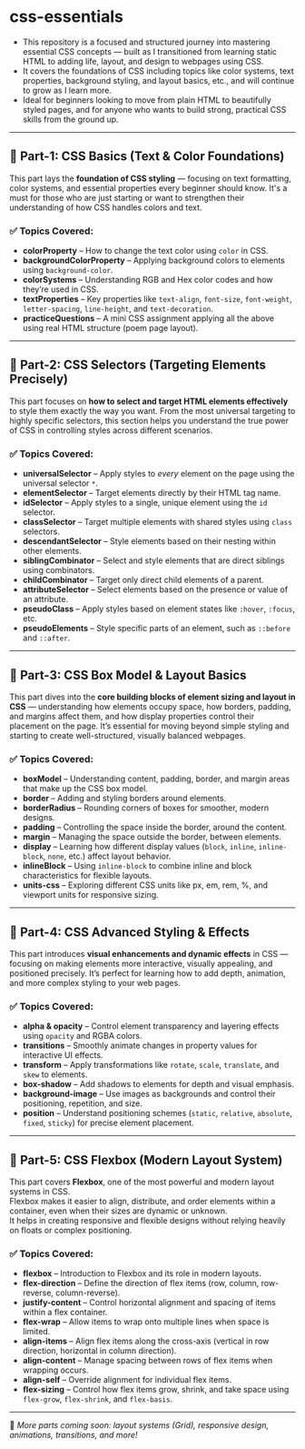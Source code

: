 # css-essentials

- This repository is a focused and structured journey into mastering essential CSS concepts — built as I transitioned from learning static HTML to adding life, layout, and design to webpages using CSS.
- It covers the foundations of CSS including topics like color systems, text properties, background styling, and layout basics, etc., and will continue to grow as I learn more.
- Ideal for beginners looking to move from plain HTML to beautifully styled pages, and for anyone who wants to build strong, practical CSS skills from the ground up.

---

## 📘 Part-1: CSS Basics (Text & Color Foundations)

This part lays the **foundation of CSS styling** — focusing on text formatting, color systems, and essential properties every beginner should know.
It's a must for those who are just starting or want to strengthen their understanding of how CSS handles colors and text.

### ✅ Topics Covered:
- **colorProperty** – How to change the text color using `color` in CSS.
- **backgroundColorProperty** – Applying background colors to elements using `background-color`.
- **colorSystems** – Understanding RGB and Hex color codes and how they’re used in CSS.
- **textProperties** – Key properties like `text-align`, `font-size`, `font-weight`, `letter-spacing`, `line-height`, and `text-decoration`.
- **practiceQuestions** – A mini CSS assignment applying all the above using real HTML structure (poem page layout).

---

## 📘 Part-2: CSS Selectors (Targeting Elements Precisely)

This part focuses on **how to select and target HTML elements effectively** to style them exactly the way you want.
From the most universal targeting to highly specific selectors, this section helps you understand the true power of CSS in controlling styles across different scenarios.

### ✅ Topics Covered:
- **universalSelector** – Apply styles to *every* element on the page using the universal selector `*`.
- **elementSelector** – Target elements directly by their HTML tag name.
- **idSelector** – Apply styles to a single, unique element using the `id` selector.
- **classSelector** – Target multiple elements with shared styles using `class` selectors.
- **descendantSelector** – Style elements based on their nesting within other elements.
- **siblingCombinator** – Select and style elements that are direct siblings using combinators.
- **childCombinator** – Target only direct child elements of a parent.
- **attributeSelector** – Select elements based on the presence or value of an attribute.
- **pseudoClass** – Apply styles based on element states like `:hover`, `:focus`, etc.
- **pseudoElements** – Style specific parts of an element, such as `::before` and `::after`.

---

## 📘 Part-3: CSS Box Model & Layout Basics

This part dives into the **core building blocks of element sizing and layout in CSS** — understanding how elements occupy space, how borders, padding, and margins affect them, and how display properties control their placement on the page.
It’s essential for moving beyond simple styling and starting to create well-structured, visually balanced webpages.

### ✅ Topics Covered:
- **boxModel** – Understanding content, padding, border, and margin areas that make up the CSS box model.
- **border** – Adding and styling borders around elements.
- **borderRadius** – Rounding corners of boxes for smoother, modern designs.
- **padding** – Controlling the space inside the border, around the content.
- **margin** – Managing the space outside the border, between elements.
- **display** – Learning how different display values (`block`, `inline`, `inline-block`, `none`, etc.) affect layout behavior.
- **inlineBlock** – Using `inline-block` to combine inline and block characteristics for flexible layouts.
- **units-css** – Exploring different CSS units like px, em, rem, %, and viewport units for responsive sizing.

---

## 📘 Part-4: CSS Advanced Styling & Effects

This part introduces **visual enhancements and dynamic effects** in CSS — focusing on making elements more interactive, visually appealing, and positioned precisely.
It’s perfect for learning how to add depth, animation, and more complex styling to your web pages.

### ✅ Topics Covered:
- **alpha & opacity** – Control element transparency and layering effects using `opacity` and RGBA colors.
- **transitions** – Smoothly animate changes in property values for interactive UI effects.
- **transform** – Apply transformations like `rotate`, `scale`, `translate`, and `skew` to elements.
- **box-shadow** – Add shadows to elements for depth and visual emphasis.
- **background-image** – Use images as backgrounds and control their positioning, repetition, and size.
- **position** – Understand positioning schemes (`static`, `relative`, `absolute`, `fixed`, `sticky`) for precise element placement.

---

## 📘 Part-5: CSS Flexbox (Modern Layout System)

This part covers **Flexbox**, one of the most powerful and modern layout systems in CSS.  
Flexbox makes it easier to align, distribute, and order elements within a container, even when their sizes are dynamic or unknown.  
It helps in creating responsive and flexible designs without relying heavily on floats or complex positioning.

### ✅ Topics Covered:
- **flexbox** – Introduction to Flexbox and its role in modern layouts.
- **flex-direction** – Define the direction of flex items (row, column, row-reverse, column-reverse).
- **justify-content** – Control horizontal alignment and spacing of items within a flex container.
- **flex-wrap** – Allow items to wrap onto multiple lines when space is limited.
- **align-items** – Align flex items along the cross-axis (vertical in row direction, horizontal in column direction).
- **align-content** – Manage spacing between rows of flex items when wrapping occurs.
- **align-self** – Override alignment for individual flex items.
- **flex-sizing** – Control how flex items grow, shrink, and take space using `flex-grow`, `flex-shrink`, and `flex-basis`.

---

📌 *More parts coming soon: layout systems (Grid), responsive design, animations, transitions, and more!*